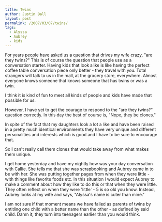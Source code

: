 ```yaml
---
title: Twins
author: Justin Ball
layout: post
permalink: /2007/03/07/twins/
tags:
  - Alyssa
  - Aubrey
  - kids
---
```


For years people have asked us a question that drives my wife crazy, "are they twins?" This is of course the question that people use as a conversation starter. Having kids that look alike is like having the perfect coffee table conversation piece only better - they travel with you. Total strangers will talk to us in the mall, at the grocery store, everywhere. Almost everyone knows someone that knows someone that has twins or was a twin.

I think it is kind of fun to meet all kinds of people and kids have made that possible for us.

However, I have yet to get the courage to respond to the "are they twins?" question correctly. In this day the best of course is, "Nope, they be clones."

In spite of the fact that my daughters look a lot a like and have been raised in a pretty much identical environments they have very unique and different personalities and interests which is good and I have to be sure to encourage that.

So I can't really call them clones that would take away from what makes them unique.

I get home yesterday and have my nightly how was your day conversation with Callie. She tells me that she was scrapbooking and Aubrey came in to be with her. She was putting together pages from when they were little - with things like favorite foods etc. In this situation I would expect Aubrey to make a comment about how they like to do this or that when they were little. They often reflect on when they were 'little' - 5 is so old you know. Instead, Aubrey looks at my wife and says, "Alyssa's name is cuter than mine."

I am not sure if that moment means we have failed as parents of twins by entitling one child with a better name than the other - as defined by said child. Damn it, they turn into teenagers earlier than you would think.